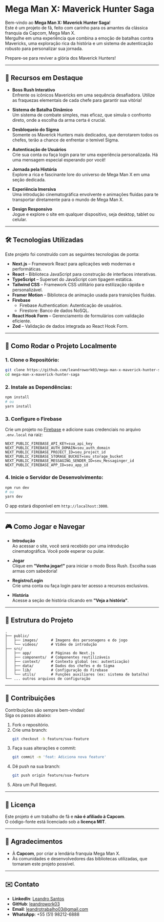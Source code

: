 
# Mega Man X: Maverick Hunter Saga

Bem-vindo ao **Mega Man X: Maverick Hunter Saga**!  
Este é um projeto de fã, feito com carinho para os amantes da clássica franquia da Capcom, Mega Man X.  
Mergulhe em uma experiência que combina a emoção de batalhas contra Mavericks, uma exploração rica da história e um sistema de autenticação robusto para personalizar sua jornada.

Prepare-se para reviver a glória dos Maverick Hunters!

---

## 🌟 Recursos em Destaque

- **Boss Rush Interativo**  
  Enfrente os icônicos Mavericks em uma sequência desafiadora. Utilize as fraquezas elementais de cada chefe para garantir sua vitória!

- **Sistema de Batalha Dinâmico**  
  Um sistema de combate simples, mas eficaz, que simula o confronto direto, onde a escolha da arma certa é crucial.

- **Desbloqueio do Sigma**  
  Somente os Maverick Hunters mais dedicados, que derrotarem todos os chefes, terão a chance de enfrentar o temível Sigma.

- **Autenticação de Usuários**  
  Crie sua conta ou faça login para ter uma experiência personalizada. Há uma mensagem especial esperando por você!

- **Jornada pela História**  
  Explore a rica e fascinante lore do universo de Mega Man X em uma seção dedicada.

- **Experiência Imersiva**  
  Uma introdução cinematográfica envolvente e animações fluidas para te transportar diretamente para o mundo de Mega Man X.

- **Design Responsivo**  
  Jogue e explore o site em qualquer dispositivo, seja desktop, tablet ou celular.

---

## 🛠️ Tecnologias Utilizadas

Este projeto foi construído com as seguintes tecnologias de ponta:

- **Next.js** – Framework React para aplicações web modernas e performáticas.  
- **React** – Biblioteca JavaScript para construção de interfaces interativas.  
- **TypeScript** – Superset do JavaScript com tipagem estática.  
- **Tailwind CSS** – Framework CSS utilitário para estilização rápida e personalizável.  
- **Framer Motion** – Biblioteca de animação usada para transições fluidas.  
- **Firebase**  
  - Firebase Authentication: Autenticação de usuários.  
  - Firestore: Banco de dados NoSQL.  
- **React Hook Form** – Gerenciamento de formulários com validação eficiente.  
- **Zod** – Validação de dados integrada ao React Hook Form.

---

## 🚀 Como Rodar o Projeto Localmente

### 1. Clone o Repositório:

```bash
git clone https://github.com/leandrowork03/mega-man-x-maverick-hunter-saga.git
cd mega-man-x-maverick-hunter-saga
```

### 2. Instale as Dependências:

```bash
npm install
# ou
yarn install
```

### 3. Configure o Firebase

Crie um projeto no [Firebase](https://console.firebase.google.com) e adicione suas credenciais no arquivo `.env.local` na raiz:

```env
NEXT_PUBLIC_FIREBASE_API_KEY=sua_api_key
NEXT_PUBLIC_FIREBASE_AUTH_DOMAIN=seu_auth_domain
NEXT_PUBLIC_FIREBASE_PROJECT_ID=seu_project_id
NEXT_PUBLIC_FIREBASE_STORAGE_BUCKET=seu_storage_bucket
NEXT_PUBLIC_FIREBASE_MESSAGING_SENDER_ID=seu_Messaginger_id
NEXT_PUBLIC_FIREBASE_APP_ID=seu_app_id
```

### 4. Inicie o Servidor de Desenvolvimento:

```bash
npm run dev
# ou
yarn dev
```

O app estará disponível em `http://localhost:3000`.

---

## 🎮 Como Jogar e Navegar

- **Introdução**  
  Ao acessar o site, você será recebido por uma introdução cinematográfica. Você pode esperar ou pular.

- **Jogar**  
  Clique em **"Venha jogar!"** para iniciar o modo Boss Rush. Escolha suas armas com sabedoria!

- **Registro/Login**  
  Crie uma conta ou faça login para ter acesso a recursos exclusivos.

- **História**  
  Acesse a seção de história clicando em **"Veja a história"**.

---

## 📁 Estrutura do Projeto

```plaintext
.
├── public/
│   ├── images/      # Imagens dos personagens e do jogo
│   └── videos/      # Vídeo de introdução
├── src/
│   ├── app/         # Páginas do Next.js
│   ├── components/  # Componentes reutilizáveis
│   ├── context/     # Contexto global (ex: autenticação)
│   ├── data/        # Dados dos chefes e do Sigma
│   ├── lib/         # Configuração do Firebase
│   └── utils/       # Funções auxiliares (ex: sistema de batalha)
└── ... outros arquivos de configuração
```

---

## 🤝 Contribuições

Contribuições são sempre bem-vindas!  
Siga os passos abaixo:

1. Fork o repositório.  
2. Crie uma branch:  
   ```bash
   git checkout -b feature/sua-feature
   ```
3. Faça suas alterações e commit:  
   ```bash
   git commit -m 'feat: Adiciona nova feature'
   ```
4. Dê push na sua branch:  
   ```bash
   git push origin feature/sua-feature
   ```
5. Abra um Pull Request.

---

## 📜 Licença

Este projeto é um trabalho de fã e **não é afiliado à Capcom**.  
O código-fonte está licenciado sob a **licença MIT**.

---

## 🙏 Agradecimentos

- À **Capcom**, por criar a lendária franquia Mega Man X.  
- Às comunidades e desenvolvedores das bibliotecas utilizadas, que tornaram este projeto possível.

---

## ✉️ Contato

- **LinkedIn**: [Leandro Santos](https://www.linkedin.com/in/leandro-santos)  
- **GitHub**: [leandrowork03](https://github.com/leandrowork03)  
- **Email**: leandrotrabalho03@gmail.com  
- **WhatsApp**: +55 (51) 98212-6888
